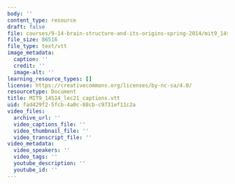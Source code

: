 ```yaml
---
body: ''
content_type: resource
draft: false
file: courses/9-14-brain-structure-and-its-origins-spring-2014/mit9_14s14_lec21_captions.vtt
file_size: 86516
file_type: text/vtt
image_metadata:
  caption: ''
  credit: ''
  image-alt: ''
learning_resource_types: []
license: https://creativecommons.org/licenses/by-nc-sa/4.0/
resourcetype: Document
title: MIT9_14S14_lec21_captions.vtt
uid: fad429f2-5fcb-4a0c-88cb-c9731ef11c2a
video_files:
  archive_url: ''
  video_captions_file: ''
  video_thumbnail_file: ''
  video_transcript_file: ''
video_metadata:
  video_speakers: ''
  video_tags: ''
  youtube_description: ''
  youtube_id: ''
---
```

